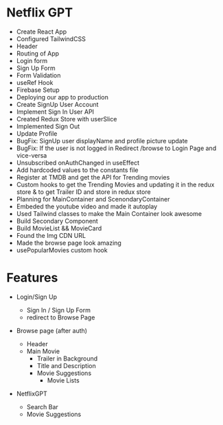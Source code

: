 # Netflix GPT

- Create React App
- Configured TailwindCSS
- Header
- Routing of App
- Login form
- Sign Up Form
- Form Validation
- useRef Hook
- Firebase Setup
- Deploying our app to production
- Create SignUp User Account
- Implement Sign In User API
- Created Redux Store with userSlice
- Implemented Sign Out
- Update Profile
- BugFix: SignUp user displayName and profile picture update
- BugFix: If the user is not logged in Redirect /browse to Login Page and vice-versa
- Unsubscribed onAuthChanged in useEffect
- Add hardcoded values to the constants file
- Register at TMDB and get the API for Trending movies
- Custom hooks to get the Trending Movies and updating it in the redux store & to get Trailer ID and store in redux store
- Planning for MainContainer and ScenondaryContainer
- Embeded the youtube video and made it autoplay
- Used Tailwind classes to make the Main Container look awesome
- Build Secondary Component
- Build MovieList && MovieCard
- Found the Img CDN URL
- Made the browse page look amazing
- usePopularMovies custom hook



# Features

- Login/Sign Up
    - Sign In / Sign Up Form
    - redirect to Browse Page

- Browse page (after auth)
    - Header
    - Main Movie
        - Trailer in Background
        - Title and Description
        - Movie Suggestions
            - Movie Lists

- NetflixGPT
    - Search Bar
    - Movie Suggestions